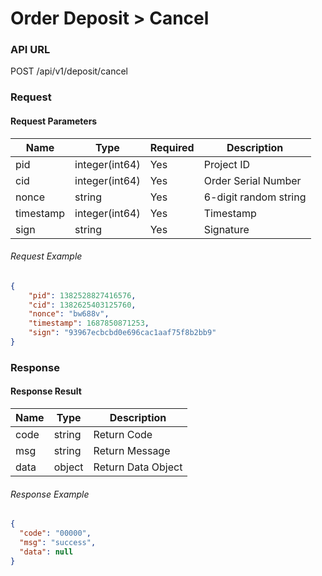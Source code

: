 # Order Deposit > Cancel

### API URL

POST /api/v1/deposit/cancel

### Request

#### Request Parameters

| Name      | Type           | Required | Description           |
| --------- | -------------- | -------- | -----------------     |
| pid       | integer(int64) | Yes      | Project ID            |
| cid       | integer(int64) | Yes      | Order Serial Number   |
| nonce     | string         | Yes      | 6-digit random string |
| timestamp | integer(int64) | Yes      | Timestamp             |
| sign      | string         | Yes      | Signature             |

###### Request Example

```json
{
    "pid": 1382528827416576,
    "cid": 1382625403125760,
    "nonce": "bw688v",
    "timestamp": 1687850871253,
    "sign": "93967ecbcbd0e696cac1aaf75f8b2bb9"
}
```


### Response

#### Response Result

| Name | Type   | Description    |
| ---- | ------ | -------------- |
| code | string | Return Code    |
| msg  | string | Return Message |
| data | object | Return Data Object |

###### Response Example

```json
{
  "code": "00000",
  "msg": "success",
  "data": null
}
```

